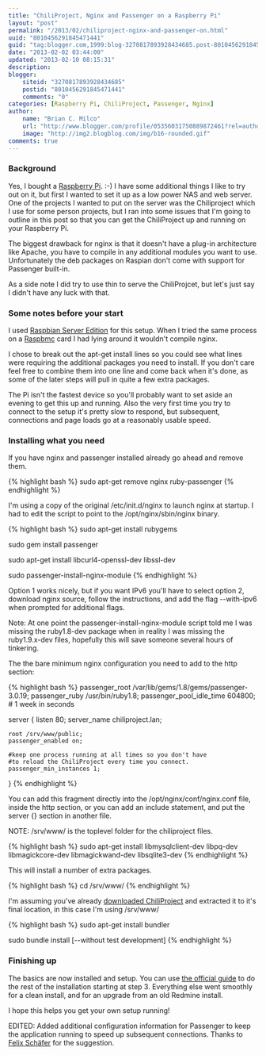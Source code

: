 ```yaml
---
title: "ChiliProject, Nginx and Passenger on a Raspberry Pi"
layout: "post"
permalink: "/2013/02/chiliproject-nginx-and-passenger-on.html"
uuid: "8010456291845471441"
guid: "tag:blogger.com,1999:blog-3270817893928434685.post-8010456291845471441"
date: "2013-02-02 03:44:00"
updated: "2013-02-10 08:15:31"
description: 
blogger:
    siteid: "3270817893928434685"
    postid: "8010456291845471441"
    comments: "0"
categories: [Raspberry Pi, ChiliProject, Passenger, Nginx]
author: 
    name: "Brian C. Milco"
    url: "http://www.blogger.com/profile/05356031750889872461?rel=author"
    image: "http://img2.blogblog.com/img/b16-rounded.gif"
comments: true
---
```


### Background

Yes, I bought a [Raspberry Pi](http://downloads.element14.com/raspberryPi1.html). :-) 
I have some additional things I like to try out on it, but first I wanted to set it up as a low power NAS and web server.
One of the projects I wanted to put on the server was the Chiliproject which I use for some person projects, 
but I ran into some issues that I'm going to outline in this post so that you can get the ChiliProject up and running on your Raspberry Pi.  
  
The biggest drawback for nginx is that it doesn't have a plug-in architecture like Apache, you have to compile in any additional modules you want to use. 
Unfortunately the deb packages on Raspian don't come with support for Passenger built-in. 

As a side note I did try to use thin to serve the ChiliProjcet, but let's just say I didn't have any luck with that.

### Some notes before your start

I used [Raspbian Server Edition](http://sirlagz.net/tag/raspbian-server-edition/) for this setup. 
When I tried the same process on a [Raspbmc](http://www.raspbmc.com/) card I had lying around it wouldn't compile nginx.

I chose to break out the apt-get install lines so you could see what lines were requiring the additional packages you need to install. 
If you don't care feel free to combine them into one line and come back when it's done, as some of the later steps will pull in quite a few extra packages.

The Pi isn't the fastest device so you'll probably want to set aside an evening to get this up and running. 
Also the very first time you try to connect to the setup it's pretty slow to respond, but subsequent, connections and page loads go at a reasonably usable speed.

### Installing what you need

If you have nginx and passenger installed already go ahead and remove them.

{% highlight bash %}
sudo apt-get remove nginx ruby-passenger
{% endhighlight %}

I'm using a copy of the original /etc/init.d/nginx to launch nginx at startup. I had to edit the script to point to the /opt/nginx/sbin/nginx binary.

{% highlight bash %}
sudo apt-get install rubygems

sudo gem install passenger

sudo apt-get install libcurl4-openssl-dev libssl-dev

sudo passenger-install-nginx-module
{% endhighlight %}

Option 1 works nicely, but if you want IPv6 you'll have to select option 2, download nginx source, follow the instructions, and add the flag --with-ipv6 when prompted for additional flags.

Note: At one point the passenger-install-nginx-module script told me I was missing the ruby1.8-dev package when in reality I was missing  the ruby1.9.x-dev files, hopefully this will save someone several hours of tinkering.

The the bare minimum nginx configuration you need to add to the http section:

{% highlight bash %}
passenger_root /var/lib/gems/1.8/gems/passenger-3.0.19;
passenger_ruby /usr/bin/ruby1.8;
passenger_pool_idle_time 604800; # 1 week in seconds

server {
    listen      80;
    server_name  chiliproject.lan;

    root /srv/www/public;
    passenger_enabled on;

    #keep one process running at all times so you don't have
    #to reload the ChiliProject every time you connect.
    passenger_min_instances 1; 
                               
}
{% endhighlight %}

You can add this fragment directly into the /opt/nginx/conf/nginx.conf file, inside the http section, or you can add an include statement, and put the server {} section in another file.

NOTE: /srv/www/ is the toplevel folder for the chiliproject files.

{% highlight bash %}
sudo apt-get install libmysqlclient-dev libpq-dev libmagickcore-dev libmagickwand-dev libsqlite3-dev
{% endhighlight %}

This will install a number of extra packages.

{% highlight bash %}
cd /srv/www/
{% endhighlight %}

I'm assuming you've already [downloaded ChiliProject](https://www.chiliproject.org/projects/chiliproject/wiki/Download) and extracted it to it's final location, in this case I'm using /srv/www/

{% highlight bash %}
sudo apt-get install bundler

sudo bundle install [--without test development]
{% endhighlight %}

### Finishing up

The basics are now installed and setup. You can use [the official guide](https://www.chiliproject.org/projects/chiliproject/wiki/Installation) to do the rest of the installation starting at step 3. 
Everything else went smoothly for a clean install, and for an upgrade from an old Redmine install.

I hope this helps you get your own setup running!

EDITED: Added additional configuration information for Passenger to keep the application running to speed up subsequent connections. 
Thanks to [Felix Schäfer](https://www.chiliproject.org/boards/1/topics/2371?r=2373#message-2373) for the suggestion.


